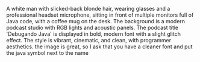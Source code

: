 A white man with slicked-back blonde hair, wearing glasses and a professional headset microphone, sitting in front of multiple monitors full of Java code, with a coffee mug on the desk. The background is a modern podcast studio with RGB lights and acoustic panels. The podcast title 'Debugando Java' is displayed in bold, modern font with a slight glitch effect. The style is vibrant, cinematic, and clean, with programmer aesthetics.
the image is great, so I ask that you have a cleaner font and put the java symbol next to the name
